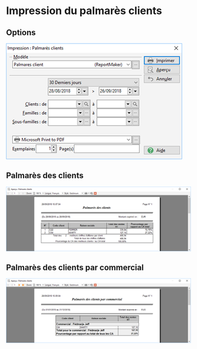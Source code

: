 # Impression du palmarès clients
## Options


![](../../assets/images/6/2/Filtres.png)


## Palmarès des clients


![](../../assets/images/6/2/Palmares_client.png)


## Palmarès des clients par commercial


![](../../assets/images/6/2/Palmares_client_par_commercial.png)


